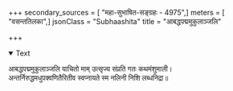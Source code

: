 +++
secondary_sources = [ "महा-सुभाषित-सङ्ग्रहः - 4975",]
meters = [ "वसन्ततिलका",]
jsonClass = "Subhaashita"
title = "आबद्धपद्ममुकुलाञ्जलि"

+++

<details open><summary>Text</summary>

आबद्धपद्ममुकुलाञ्जलि याचितो माम् उत्सृज्य संप्रति गतः कथमंशुमाली।  
अन्तर्निरुद्धमधुपक्वणितैरितीव स्वप्नायते स्म नलिनी निशि लब्धनिद्रा॥
</details>
